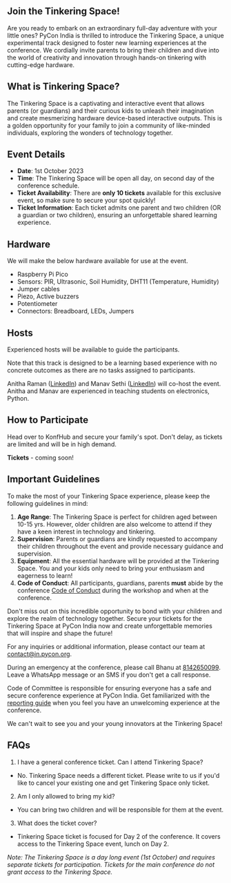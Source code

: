 ## Join the Tinkering Space!

Are you ready to embark on an extraordinary full-day adventure with your little ones? PyCon India is thrilled to introduce the Tinkering Space, a unique experimental track designed to foster new learning experiences at the conference. We cordially invite parents to bring their children and dive into the world of creativity and innovation through hands-on tinkering with cutting-edge hardware.

## What is Tinkering Space?

The Tinkering Space is a captivating and interactive event that allows parents (or guardians) and their curious kids to unleash their imagination and create mesmerizing hardware device-based interactive outputs. This is a golden opportunity for your family to join a community of like-minded individuals, exploring the wonders of technology together.

## Event Details

- **Date**: 1st October 2023
- **Time**: The Tinkering Space will be open all day, on second day of the conference schedule.
- **Ticket Availability**: There are **only 10 tickets** available for this exclusive event, so make sure to secure your spot quickly!
- **Ticket Information**: Each ticket admits one parent and two children (OR a guardian or two children), ensuring an unforgettable shared learning experience.

## Hardware

We will make the below hardware available for use at the event.

- Raspberry Pi Pico
- Sensors: PIR, Ultrasonic, Soil Humidity, DHT11 (Temperature, Humidity)
- Jumper cables
- Piezo, Active buzzers
- Potentiometer
- Connectors: Breadboard, LEDs, Jumpers

## Hosts

Experienced hosts will be available to guide the participants.

Note that this track is designed to be a learning based experience with no concrete outcomes as there are no tasks assigned to participants.

Anitha Raman ([LinkedIn](https://www.linkedin.com/in/anitharaman/)) and Manav Sethi ([LinkedIn](https://www.linkedin.com/in/insaanimanav/)) will co-host the event. Anitha and Manav are experienced in teaching students on electronics, Python.

## How to Participate

Head over to KonfHub and secure your family's spot. Don't delay, as tickets are limited and will be in high demand.

**Tickets** - coming soon!

## Important Guidelines

To make the most of your Tinkering Space experience, please keep the following guidelines in mind:

1. **Age Range**: The Tinkering Space is perfect for children aged between 10-15 yrs.  However, older children are also welcome to attend if they have a keen interest in technology and tinkering.
2. **Supervision**: Parents or guardians are kindly requested to accompany their children throughout the event and provide necessary guidance and supervision.
3. **Equipment**: All the essential hardware will be provided at the Tinkering Space. You and your kids only need to bring your enthusiasm and eagerness to learn!
4. **Code of Conduct**: All participants, guardians, parents **must** abide by the conference [Code of Conduct](https://in.pycon.org/2023/code-of-conduct/) during the workshop and when at the conference.

Don't miss out on this incredible opportunity to bond with your children and explore the realm of technology together. Secure your tickets for the Tinkering Space at PyCon India now and create unforgettable memories that will inspire and shape the future!

For any inquiries or additional information, please contact our team at [contact@in.pycon.org](mailto:contact@in.pycon.org).

During an emergency at the conference, please call Bhanu at [8142650099](tel:+918142650099). Leave a WhatsApp message or an SMS if you don't get a call response.

Code of Committee is responsible for ensuring everyone has a safe and secure conference experience at PyCon India. Get familiarized with the [reporting guide](https://in.pycon.org/2023/reporting-guide/) when you feel you have an unwelcoming experience at the conference.

We can't wait to see you and your young innovators at the Tinkering Space!

## FAQs

1. I have a general conference ticket. Can I attend Tinkering Space?
- No. Tinkering Space needs a different ticket. Please write to us if you'd like to cancel your existing one and get Tinkering Space only ticket.

2. Am I only allowed to bring my kid?
- You can bring two children and will be responsible for them at the event.

3. What does the ticket cover?
- Tinkering Space ticket is focused for Day 2 of the conference. It covers access to the Tinkering Space event, lunch on Day 2.

*Note: The Tinkering Space is a day long event (1st October) and requires separate tickets for participation. Tickets for the main conference do not grant access to the Tinkering Space.*
